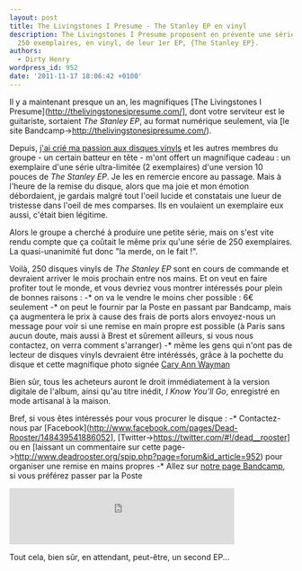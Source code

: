 ```yaml
---
layout: post
title: The Livingstones I Presume - The Stanley EP en vinyl
description: The Livingstones I Presume proposent en prévente une série limitée de
  250 exemplaires, en vinyl, de leur 1er EP, {The Stanley EP}.
authors:
  - Dirty Henry
wordpress_id: 952
date: '2011-11-17 18:06:42 +0100'
---
```

Il y a maintenant presque un an, les magnifiques [The Livingstones I Presume](http://thelivingstonesipresume.com/], dont votre serviteur est le guitariste, sortaient *The Stanley EP*, au format numérique seulement, via [le site Bandcamp->http://thelivingstonesipresume.com/).

Depuis, [j'ai crié ma passion aux disques vinyls](849) et les autres membres du groupe - un certain batteur en tête - m'ont offert un magnifique cadeau : un exemplaire d'une série ultra-limitée (2 exemplaires) d'une version 10 pouces de *The Stanley EP*. Je les en remercie encore au passage. Mais à l'heure de la remise du disque, alors que ma joie et mon émotion débordaient, je gardais malgré tout l'oeil lucide et constatais une lueur de tristesse dans l'oeil de mes comparses. Ils en voulaient un exemplaire eux aussi, c'était bien légitime.

Alors le groupe a cherché à produire une petite série, mais on s'est vite rendu compte que ça coûtait le même prix qu'une série de 250 exemplaires. La quasi-unanimité fut donc "la merde, on le fait !".

<img496>

Voilà, 250 disques vinyls de *The Stanley EP* sont en cours de commande et devraient arriver le mois prochain entre nos mains. Et on veut en faire profiter tout le monde, et vous devriez vous montrer intéressés pour plein de bonnes raisons :
-* on va le vendre le moins cher possible : 6€ seulement
-* on peut le fournir par la Poste en passant par Bandcamp, mais ça augmentera le prix à cause des frais de ports alors envoyez-nous un message pour voir si une remise en main propre est possible (à Paris sans aucun doute, mais aussi à Brest et sûrement ailleurs, si vous nous contactez, on verra comment s'arranger)
-* même les gens qui n'ont pas de lecteur de disques vinyls devraient être intéréssés, grâce à la pochette du disque et cette magnifique photo signée [Cary Ann Wayman](http://www.cariwayman.com/)

Bien sûr, tous les acheteurs auront le droit immédiatement à la version digitale de l'album, ainsi qu'au titre inédit, *I Know You'll Go*, enregistré en mode artisanal à la maison.

Bref, si vous êtes intéressés pour vous procurer le disque : 
-* Contactez-nous par [Facebook](http://www.facebook.com/pages/Dead-Rooster/148439541886052], [Twitter->https://twitter.com/#!/dead__rooster] ou en [laissant un commentaire sur cette page->http://www.deadrooster.org/spip.php?page=forum&id_article=952) pour organiser une remise en mains propres
-* Allez sur [notre page Bandcamp](http://thelivingstonesipresume.com/), si vous préférez passer par la Poste

<iframe width="400" height="100" style="position: relative; display: block; width: 400px; height: 100px;" src="http://bandcamp.com/EmbeddedPlayer/v=2/album=3803626780/size=venti/bgcol=FFFFFF/linkcol=4285BB/" allowtransparency="true" frameborder="0"><a href="http://thelivingstonesipresume.com/album/the-stanley-ep">The Stanley EP by The Livingstones I Presume</a></iframe>

Tout cela, bien sûr, en attendant, peut-être, un second EP...

